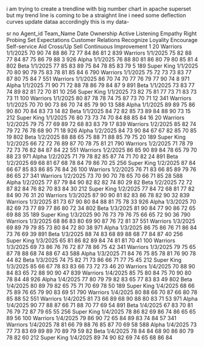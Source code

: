 i am trying to create a trendline with big number chart in apache superset but my trend line is coming to be a straighnt line i need some deflection curves update dataa accordingly this is my data-

sr no	Agent_id	Team_Name	Date	Ownership	Active Listening	Empathy	Right Probing	Set Expectations	Customer Relations	Recognize Loyality	Encourage Self-service	Aid Cross/Up Sell	Continuous Improvement
1	20	Warriors	1/1/2025	70	90	74	88	86	72	77	84	86	81
2	839	Warriors	1/1/2025	75	82	88	77	84	87	75	86	79	88
3	926	Alpha	1/1/2025	76	88	80	81	86	80	79	80	85	81
4	802	Beta	1/1/2025	77	85	83	89	75	84	78	85	83	79
5	189	Super King	1/1/2025	70	80	90	79	75	83	78	81	85	84
6	790	Warriors	1/1/2025	75	72	73	73	83	77	87	80	75	84
7	551	Warriors	1/1/2025	86	70	74	70	77	76	79	77	90	74
8	971	Alpha	1/1/2025	71	90	71	72	88	78	86	79	84	87
9	891	Beta	1/1/2025	73	83	77	74	89	82	81	72	70	81
10	256	Super King	1/1/2025	73	82	75	81	77	73	71	83	73	73
11	100	Warriors	1/1/2025	80	87	78	78	74	75	87	73	70	71
12	341	Warriors	1/1/2025	70	70	90	73	86	70	74	85	79	90
13	588	Alpha	1/1/2025	89	89	75	86	90	80	70	84	83	73
14	82	Beta	1/1/2025	84	72	82	85	73	89	84	88	90	73
15	212	Super King	1/1/2025	76	80	73	73	74	70	84	88	85	84
16	20	Warriors	1/2/2025	79	75	77	69	89	72	68	83	83	79
17	839	Warriors	1/2/2025	85	82	74	79	72	76	78	68	90	71
18	926	Alpha	1/2/2025	84	73	90	84	67	67	82	85	70	85
19	802	Beta	1/2/2025	88	88	65	75	88	71	88	85	79	75
20	189	Super King	1/2/2025	66	72	72	76	89	87	70	78	75	81
21	790	Warriors	1/2/2025	71	78	79	72	73	76	82	84	87	84
22	551	Warriors	1/2/2025	86	85	90	89	84	78	65	79	70	88
23	971	Alpha	1/2/2025	71	79	78	82	85	87	74	71	70	82
24	891	Beta	1/2/2025	69	68	81	67	68	78	84	79	86	70
25	256	Super King	1/2/2025	87	84	66	67	85	83	86	85	76	84
26	100	Warriors	1/2/2025	76	71	83	66	85	89	79	76	86	65
27	341	Warriors	1/2/2025	73	70	90	70	78	65	70	66	71	85
28	588	Alpha	1/2/2025	77	87	79	84	90	82	82	82	74	80
29	82	Beta	1/2/2025	72	72	87	82	84	76	82	70	83	84
30	212	Super King	1/2/2025	77	84	72	68	81	77	82	84	90	76
31	20	Warriors	1/3/2025	87	90	90	81	82	83	86	78	82	90
32	839	Warriors	1/3/2025	81	73	67	90	80	84	88	81	75	78
33	926	Alpha	1/3/2025	70	82	69	73	77	89	77	86	80	72
34	802	Beta	1/3/2025	81	90	84	77	90	86	72	65	69	88
35	189	Super King	1/3/2025	90	76	73	79	76	75	66	65	72	90
36	790	Warriors	1/3/2025	68	86	83	80	69	90	87	76	72	81
37	551	Warriors	1/3/2025	69	89	79	79	85	73	80	84	72	80
38	971	Alpha	1/3/2025	86	75	86	76	71	86	84	73	76	69
39	891	Beta	1/3/2025	88	74	83	68	89	88	68	77	84	87
40	256	Super King	1/3/2025	65	81	86	82	89	84	74	81	81	70
41	100	Warriors	1/3/2025	69	73	86	76	76	72	87	78	86	75
42	341	Warriors	1/3/2025	79	75	65	87	78	88	68	74	88	67
43	588	Alpha	1/3/2025	71	84	76	75	85	78	81	76	90	78
44	82	Beta	1/3/2025	74	75	82	71	73	86	66	71	77	75
45	212	Super King	1/3/2025	85	66	67	78	83	83	66	73	72	73
46	20	Warriors	1/4/2025	70	88	90	84	83	65	72	88	90	90
47	839	Warriors	1/4/2025	85	75	80	84	75	70	90	80	78	84
48	926	Alpha	1/4/2025	77	80	79	79	82	83	65	77	83	83
49	802	Beta	1/4/2025	80	89	79	82	65	75	71	70	69	78
50	189	Super King	1/4/2025	68	66	75	89	76	65	79	90	83	69
51	790	Warriors	1/4/2025	80	88	66	70	87	66	80	78	85	88
52	551	Warriors	1/4/2025	81	73	66	89	68	90	88	80	83	71
53	971	Alpha	1/4/2025	90	77	88	87	66	71	88	70	77	69
54	891	Beta	1/4/2025	67	83	70	81	76	79	72	87	79	65
55	256	Super King	1/4/2025	78	86	82	69	86	74	86	65	65	89
56	100	Warriors	1/4/2025	79	86	90	72	65	84	89	83	74	84
57	341	Warriors	1/4/2025	78	81	66	79	88	76	85	87	70	69
58	588	Alpha	1/4/2025	73	77	73	83	69	89	89	70	89	79
59	82	Beta	1/4/2025	78	84	84	68	90	86	80	79	78	82
60	212	Super King	1/4/2025	89	74	90	82	69	74	65	68	86	84
